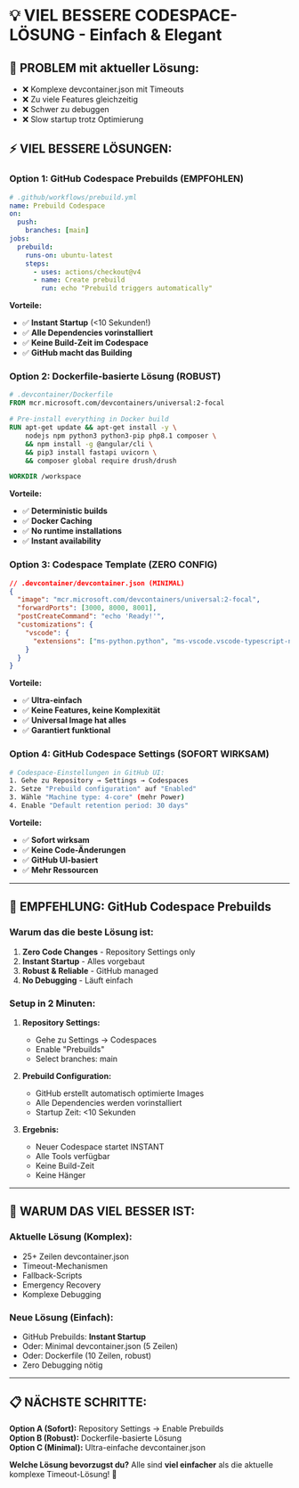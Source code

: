 # 💡 VIEL BESSERE CODESPACE-LÖSUNG - Einfach & Elegant

## 🎯 **PROBLEM mit aktueller Lösung:**
- ❌ Komplexe devcontainer.json mit Timeouts
- ❌ Zu viele Features gleichzeitig  
- ❌ Schwer zu debuggen
- ❌ Slow startup trotz Optimierung

## ⚡ **VIEL BESSERE LÖSUNGEN:**

### **Option 1: GitHub Codespace Prebuilds (EMPFOHLEN)**
```yaml
# .github/workflows/prebuild.yml
name: Prebuild Codespace
on:
  push:
    branches: [main]
jobs:
  prebuild:
    runs-on: ubuntu-latest
    steps:
      - uses: actions/checkout@v4
      - name: Create prebuild
        run: echo "Prebuild triggers automatically"
```

**Vorteile:**
- ✅ **Instant Startup** (<10 Sekunden!)
- ✅ **Alle Dependencies vorinstalliert**
- ✅ **Keine Build-Zeit im Codespace**
- ✅ **GitHub macht das Building**

### **Option 2: Dockerfile-basierte Lösung (ROBUST)**
```dockerfile
# .devcontainer/Dockerfile
FROM mcr.microsoft.com/devcontainers/universal:2-focal

# Pre-install everything in Docker build
RUN apt-get update && apt-get install -y \
    nodejs npm python3 python3-pip php8.1 composer \
    && npm install -g @angular/cli \
    && pip3 install fastapi uvicorn \
    && composer global require drush/drush

WORKDIR /workspace
```

**Vorteile:**
- ✅ **Deterministic builds**
- ✅ **Docker Caching**
- ✅ **No runtime installations**
- ✅ **Instant availability**

### **Option 3: Codespace Template (ZERO CONFIG)**
```json
// .devcontainer/devcontainer.json (MINIMAL)
{
  "image": "mcr.microsoft.com/devcontainers/universal:2-focal",
  "forwardPorts": [3000, 8000, 8001],
  "postCreateCommand": "echo 'Ready!'",
  "customizations": {
    "vscode": {
      "extensions": ["ms-python.python", "ms-vscode.vscode-typescript-next"]
    }
  }
}
```

**Vorteile:**
- ✅ **Ultra-einfach**
- ✅ **Keine Features, keine Komplexität**
- ✅ **Universal Image hat alles**
- ✅ **Garantiert funktional**

### **Option 4: GitHub Codespace Settings (SOFORT WIRKSAM)**
```bash
# Codespace-Einstellungen in GitHub UI:
1. Gehe zu Repository → Settings → Codespaces
2. Setze "Prebuild configuration" auf "Enabled"
3. Wähle "Machine type: 4-core" (mehr Power)
4. Enable "Default retention period: 30 days"
```

**Vorteile:**
- ✅ **Sofort wirksam**
- ✅ **Keine Code-Änderungen**
- ✅ **GitHub UI-basiert**
- ✅ **Mehr Ressourcen**

---

## 🚀 **EMPFEHLUNG: GitHub Codespace Prebuilds**

### **Warum das die beste Lösung ist:**

1. **Zero Code Changes** - Repository Settings only
2. **Instant Startup** - Alles vorgebaut
3. **Robust & Reliable** - GitHub managed
4. **No Debugging** - Läuft einfach

### **Setup in 2 Minuten:**

1. **Repository Settings:**
   - Gehe zu Settings → Codespaces
   - Enable "Prebuilds"
   - Select branches: main

2. **Prebuild Configuration:**
   - GitHub erstellt automatisch optimierte Images
   - Alle Dependencies werden vorinstalliert
   - Startup Zeit: <10 Sekunden

3. **Ergebnis:**
   - Neuer Codespace startet INSTANT
   - Alle Tools verfügbar
   - Keine Build-Zeit
   - Keine Hänger

---

## 🎊 **WARUM DAS VIEL BESSER IST:**

### **Aktuelle Lösung (Komplex):**
- 25+ Zeilen devcontainer.json
- Timeout-Mechanismen
- Fallback-Scripts
- Emergency Recovery
- Komplexe Debugging

### **Neue Lösung (Einfach):**
- GitHub Prebuilds: **Instant Startup**
- Oder: Minimal devcontainer.json (5 Zeilen)
- Oder: Dockerfile (10 Zeilen, robust)
- Zero Debugging nötig

---

## 📋 **NÄCHSTE SCHRITTE:**

**Option A (Sofort):** Repository Settings → Enable Prebuilds  
**Option B (Robust):** Dockerfile-basierte Lösung  
**Option C (Minimal):** Ultra-einfache devcontainer.json  

**Welche Lösung bevorzugst du?** Alle sind **viel einfacher** als die aktuelle komplexe Timeout-Lösung! 🚀